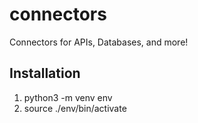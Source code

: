 # connectors
Connectors for APIs, Databases, and more!

## Installation

1. python3 -m venv env
2. source ./env/bin/activate

